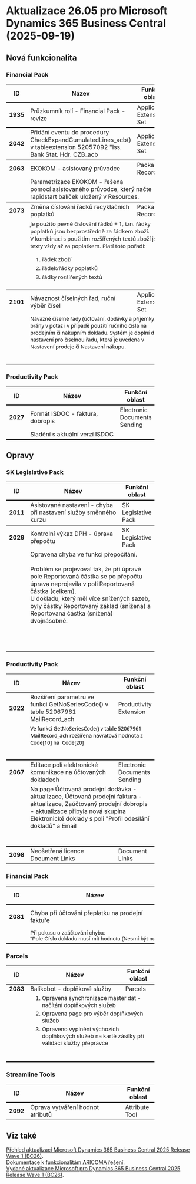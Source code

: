﻿# Aktualizace 26.05 pro Microsoft Dynamics 365 Business Central (2025-09-19)

## Nová funkcionalita

### Financial Pack
<table style="width:80%"><tr><th style="width:8%">ID</th><th style="width:70%">Název</th><th style="width:22%">Funkční oblast</th></tr>
<tr>
        <td style="border-top: 2px solid #000;"><b>1935</b></td>
        <td style="border-top: 2px solid #000;">Průzkumník rolí - Financial Pack - revize</td>
        <td style="border-top: 2px solid #000;">Application Extension Set</td>
        </tr><tr>
        <td style="border-top: 2px solid #000;"><b>2042</b></td>
        <td style="border-top: 2px solid #000;">Přidání eventu do procedury CheckExpandCumulatedLines_acb() v tableextension 52057092 "Iss. Bank Stat. Hdr. CZB_acb</td>
        <td style="border-top: 2px solid #000;">Application Extension Set</td>
        </tr><tr>
        <td style="border-top: 2px solid #000;"><b>2063</b></td>
        <td style="border-top: 2px solid #000;">EKOKOM - asistovaný průvodce</td>
        <td style="border-top: 2px solid #000;">Packaging Records</td>
        </tr><tr>
            <td style="border-bottom: 2px solid #000;"></td>
            <td style="border-bottom: 2px solid #000;" colspan="2"><div><span style="display:inline !important;"><span style="display:inline !important;">Parametrizace EKOKOM - řešena pomocí&nbsp;</span>asistovaného průvodce, který načte rapidstart balíček uložený v Resources.</span><br> </div></td>
            </tr><tr>
        <td style="border-top: 2px solid #000;"><b>2073</b></td>
        <td style="border-top: 2px solid #000;">Změna číslování řádků recyklačních poplatků</td>
        <td style="border-top: 2px solid #000;">Packaging Records</td>
        </tr><tr>
            <td style="border-bottom: 2px solid #000;"></td>
            <td style="border-bottom: 2px solid #000;" colspan="2"><div><p style="box-sizing:border-box;margin:0px 0px 16px;font-size:15px;font-family:&quot;Segoe UI&quot;, -apple-system, BlinkMacSystemFont, Roboto, &quot;Helvetica Neue&quot;, Helvetica, Ubuntu, Arial, sans-serif, &quot;Apple Color Emoji&quot;, &quot;Segoe UI Emoji&quot;, &quot;Segoe UI Symbol&quot;;">Je použito pevné číslování řádků + 1, tzn. řádky poplatků jsou bezprostředně za řádkem zboží.<br style="box-sizing:border-box;">V kombinaci s použitím rozšířených textů zboží jsou texty vždy až za poplatkem. Platí toto pořadí: </p><ol style="box-sizing:border-box;margin:0px;padding-left:32px;font-size:15px;font-family:&quot;Segoe UI&quot;, -apple-system, BlinkMacSystemFont, Roboto, &quot;Helvetica Neue&quot;, Helvetica, Ubuntu, Arial, sans-serif, &quot;Apple Color Emoji&quot;, &quot;Segoe UI Emoji&quot;, &quot;Segoe UI Symbol&quot;;"><li style="box-sizing:border-box;">řádek zboží </li><li style="box-sizing:border-box;margin-top:4px;">řádek/řádky poplatků </li><li style="box-sizing:border-box;margin-top:4px;">řádky rozšířených textů </li> </ol><br> </div></td>
            </tr><tr>
        <td style="border-top: 2px solid #000;"><b>2101</b></td>
        <td style="border-top: 2px solid #000;">Návaznost číselných řad, ruční výběr čísel</td>
        <td style="border-top: 2px solid #000;">Application Extension Set</td>
        </tr><tr>
            <td style="border-bottom: 2px solid #000;"></td>
            <td style="border-bottom: 2px solid #000;" colspan="2"><div><p style="margin:0cm 0cm 10pt;font-size:11pt;font-family:Calibri, sans-serif;"><span style="font-size:10.5pt;font-family:&quot;Segoe UI&quot;,sans-serif;color:black;background:white;">Návazné číselné řady
(účtování, dodávky a příjemky) jsou brány v potaz i v případě použití ručního
čísla na prodejním či nákupním dokladu. Systém je doplní dle nastavení pro
číselnou řadu, která je uvedena v Nastavení prodeje či Nastavení nákupu.</span> </p><br> </div></td>
            </tr> </table>

### Productivity Pack
<table style="width:80%"><tr><th style="width:8%">ID</th><th style="width:70%">Název</th><th style="width:22%">Funkční oblast</th></tr>
<tr>
        <td style="border-top: 2px solid #000;"><b>2027</b></td>
        <td style="border-top: 2px solid #000;">Formát ISDOC - faktura, dobropis</td>
        <td style="border-top: 2px solid #000;">Electronic Documents Sending</td>
        </tr><tr>
            <td style="border-bottom: 2px solid #000;"></td>
            <td style="border-bottom: 2px solid #000;" colspan="2"><div>Sladění s aktuální verzí ISDOC </div></td>
            </tr> </table>

## Opravy

### SK Legislative Pack
<table style="width:80%"><tr><th style="width:8%">ID</th><th style="width:70%">Název</th><th style="width:22%">Funkční oblast</th></tr>
<tr>
        <td style="border-top: 2px solid #000;"><b>2011</b></td>
        <td style="border-top: 2px solid #000;">Asistované nastavení - chyba při nastavení služby směnného kurzu</td>
        <td style="border-top: 2px solid #000;">SK Legislative Pack</td>
        </tr><tr>
        <td style="border-top: 2px solid #000;"><b>2029</b></td>
        <td style="border-top: 2px solid #000;">Kontrolní výkaz DPH - úprava přepočtu</td>
        <td style="border-top: 2px solid #000;">SK Legislative Pack</td>
        </tr><tr>
            <td style="border-bottom: 2px solid #000;"></td>
            <td style="border-bottom: 2px solid #000;" colspan="2"><div>Opravena chyba ve funkci přepočítání.&nbsp; </div><div><br> </div><div>Problém se projevoval tak, že při úpravě pole Reportovaná částka se po přepočtu úprava neprojevila v poli Reportovaná částka (celkem). </div><div>U dokladu, který měl více snížených sazeb, byly částky Reportovaný základ (snížena) a Reportovaná částka (snížená) dvojnásobné. </div><div><br> </div><div><p style="margin:0cm 0cm 8pt;font-size:12pt;font-family:Aptos, sans-serif;"><br> </p><br> </div></td>
            </tr> </table>

### Productivity Pack
<table style="width:80%"><tr><th style="width:8%">ID</th><th style="width:70%">Název</th><th style="width:22%">Funkční oblast</th></tr>
<tr>
        <td style="border-top: 2px solid #000;"><b>2022</b></td>
        <td style="border-top: 2px solid #000;">Rozšíření parametru ve funkci GetNoSeriesCode() v table 52067961 MailRecord_ach</td>
        <td style="border-top: 2px solid #000;">Productivity Extension</td>
        </tr><tr>
            <td style="border-bottom: 2px solid #000;"></td>
            <td style="border-bottom: 2px solid #000;" colspan="2"><div><p style="margin:0cm 0cm 10pt;font-size:11pt;font-family:Calibri, sans-serif;"><span style="font-size:10.5pt;font-family:&quot;Segoe UI&quot;,sans-serif;color:black;background:white;">Ve funkci GetNoSeriesCode()
v table 52067961 MailRecord_ach rozšířena návratová hodnota z Code[10] na <span style="">&nbsp;</span>Code[20]</span> </p><br> </div></td>
            </tr><tr>
        <td style="border-top: 2px solid #000;"><b>2067</b></td>
        <td style="border-top: 2px solid #000;">Editace polí elektronické komunikace na účtovaných dokladech</td>
        <td style="border-top: 2px solid #000;">Electronic Documents Sending</td>
        </tr><tr>
            <td style="border-bottom: 2px solid #000;"></td>
            <td style="border-bottom: 2px solid #000;" colspan="2"><div style="box-sizing:border-box;">Na page Účtovaná prodejní dodávka - aktualizace, Účtovaná prodejní faktura - aktualizace, Zaúčtovaný prodejní dobropis - aktualizace přibyla nová skupina Elektronické doklady s poli &quot;Profil odesílání dokladů&quot; a Email </div><br><br></td>
            </tr><tr>
        <td style="border-top: 2px solid #000;"><b>2098</b></td>
        <td style="border-top: 2px solid #000;">Neošetřená licence Document Links</td>
        <td style="border-top: 2px solid #000;">Document Links</td>
        </tr> </table>

### Financial Pack
<table style="width:80%"><tr><th style="width:8%">ID</th><th style="width:70%">Název</th><th style="width:22%">Funkční oblast</th></tr>
<tr>
        <td style="border-top: 2px solid #000;"><b>2081</b></td>
        <td style="border-top: 2px solid #000;">Chyba při účtování přeplatku na prodejní faktuře</td>
        <td style="border-top: 2px solid #000;">Application Extension Set</td>
        </tr><tr>
            <td style="border-bottom: 2px solid #000;"></td>
            <td style="border-bottom: 2px solid #000;" colspan="2"><div><span style="font-family:Calibri, sans-serif;font-size:14.6667px;display:inline !important;">Při pokusu o zaúčtování chyba: &quot;Pole&nbsp;Číslo&nbsp;dokladu&nbsp;musí&nbsp;mít&nbsp;hodnotu&nbsp;(Nesmí&nbsp;být&nbsp;nula&nbsp;nebo&nbsp;prázdné)...&quot;</span><br> </div><div> </div></td>
            </tr> </table>

### Parcels
<table style="width:80%"><tr><th style="width:8%">ID</th><th style="width:70%">Název</th><th style="width:22%">Funkční oblast</th></tr>
<tr>
        <td style="border-top: 2px solid #000;"><b>2083</b></td>
        <td style="border-top: 2px solid #000;">Balíkobot - doplňkové služby</td>
        <td style="border-top: 2px solid #000;">Parcels</td>
        </tr><tr>
            <td style="border-bottom: 2px solid #000;"></td>
            <td style="border-bottom: 2px solid #000;" colspan="2"><div><ol style="box-sizing:border-box;margin:0px 0px 16px;padding-left:32px;font-size:15px;"><li style="box-sizing:border-box;">Opravena synchronizace master dat - načítání doplňkových služeb </li><li style="box-sizing:border-box;margin-top:4px;">Opravena page pro výběr doplňkových služeb </li><li style="box-sizing:border-box;margin-top:4px;">Opraveno vyplnění výchozích doplňkových služeb na kartě zásilky při validaci služby přepravce </li> </ol><br> </div></td>
            </tr> </table>

### Streamline Tools
<table style="width:80%"><tr><th style="width:8%">ID</th><th style="width:70%">Název</th><th style="width:22%">Funkční oblast</th></tr>
<tr>
        <td style="border-top: 2px solid #000;"><b>2092</b></td>
        <td style="border-top: 2px solid #000;">Oprava vytváření hodnot atributů</td>
        <td style="border-top: 2px solid #000;">Attribute Tool</td>
        </tr> </table>

## Viz také 

[Přehled aktualizací Microsoft Dynamics 365 Business Central 2025 Release Wave 1 (BC26)](Updates-bc26.md).  
[Dokumentace k funkcionalitám ARICOMA řešení](https://www.aricoma.com/docs/cs-cz/dynamics365/business-central/Solutions/solutions.html).    
[Vydané aktualizace Microsoft pro Dynamics 365 Business Central 2025 Release Wave 1 (BC26)](https://learn.microsoft.com/en-us/dynamics365/business-central/dev-itpro/whatsnew/whatsnew-update-26-1). 


